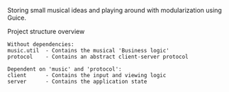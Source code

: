 Storing small musical ideas and playing around with modularization using Guice.

Project structure overview
```
Without dependencies:
music.util  - Contains the musical 'Business logic'
protocol    - Contains an abstract client-server protocol

Dependent on 'music' and 'protocol':
client      - Contains the input and viewing logic
server      - Contains the application state
```
